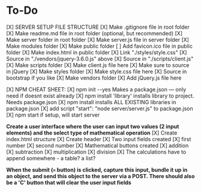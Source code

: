 # To-Do

[X] SERVER SETUP FILE STRUCTURE
    [X] Make .gitignore file in root folder
    [X] Make readme.md file in root folder (optional, but recommended)
        [X] Make server folder in root folder
            [X] Make server.js file in server folder
            [X] Make modules folder
            [X] Make public folder
                [ ] Add favicon.ico file in public folder
                [X] Make index.html in public folder
                    [X] Link "./styles/style.css"
                    [X] Source in "./vendors/jquery-3.6.0.js" above
                    [X] Source in "./scripts/client.js" 
                [X] Make scripts folder
                    [X] Make client.js file here
                        [X] Make sure to source in jQuery
                [X] Make styles folder
                    [X] Make style.css file here
                    [X] Source in bootstrap if you like
                [X] Make vendors folder
                    [X] Add jQuery.js file here

[X] NPM CHEAT SHEET:
        [X] npm init --yes Makes a package.json — only need if doesnt exist already
        [X] npm install 'library' installs library to project. Needs package.json
        [X] npm install installs ALL EXISTING libraries in package.json
        [X] add script "start": "node server/server.js" to package.json
        [X] npm start if setup, will start server


**Create a user interface where the user can input two values (2 input elements) and the select type of mathematical operation**
    [X] Create index.html structure
        [X] Create header
        [X] Two input fields created
            [X] first number
            [X] second number
        [X] Mathematical buttons created
            [X] addition
            [X] subtraction
            [X] multiplication
            [X] division
        [X] The calculations have to append somewhere - a table? a list? 


**When the submit (`=` button) is clicked, capture this input, bundle it up in an object, and send this object to the server via a POST. There should also be a 'C' button that will clear the user input fields**
    